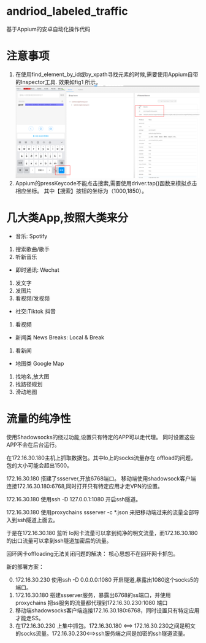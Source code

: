 # andriod_labeled_traffic
基于Appium的安卓自动化操作代码
# 注意事项
1. 在使用find_element_by_id或by_xpath寻找元素的时候,需要使用Appium自带的Inspector工具. 效果如fig1 所示。
![fig1](https://github.com/jmhIcoding/andriod_labeled_traffic/blob/master/fig1.png) 
2. Appium的pressKeycode不能点击搜索,需要使用driver.tap()函数来模拟点击相应坐标。 其中【搜索】按钮的坐标为（1000,1850）。
# 几大类App,按照大类来分
- 音乐: Spotify
1. 搜索歌曲/歌手
2. 听新音乐

- 即时通讯: Wechat
1. 发文字
2. 发图片
3. 看视频/发视频

- 社交:Tiktok 抖音 
1. 看视频

- 新闻类 News Breaks: Local & Break
1. 看新闻

- 地图类 Google Map 
1. 找地名,放大图
2. 找路径规划
3. 滑动地图

# 流量的纯净性
使用Shadowsocks的绕过功能,设置只有特定的APP可以走代理。
同时设置这些APP不会在后台运行。

在172.16.30.180主机上抓取数据包。其中lo上的socks流量存在 offload的问题，包的大小可能会超出1500。

172.16.30.180 搭建了ssserver,开放6768端口。
移动端使用shadowsock客户端连接172.16.30.180:6768,同时打开只有特定应用才走VPN的设置。

172.16.30.180 使用ssh -D 127.0.0.1:1080 开启ssh隧道。

172.16.30.180 使用proxychains ssserver -c *.json 来把移动端过来的流量全部导入到ssh隧道上面去。

于是在172.16.30.180 监听 lo网卡流量可以拿到纯净的明文流量，而172.16.30.180的出口流量可以拿到ssh隧道加密后的流量。

回环网卡offloading无法关闭问题的解决：
核心思想不在回环网卡抓包。

新的部署方案：

0. 172.16.30.230 使用ssh -D 0.0.0.0:1080 开启隧道,暴露出1080这个socks5的端口。
1. 172.16.30.180 搭建ssserver服务，暴露出6768的ss端口，并使用proxychains 把ss服务的流量都代理到172.16.30.230:1080 端口
3. 移动端shadowsocks客户端连接172.16.30.180:6768，同时设置只有特定应用才能走SS。
4. 在172.16.30.230 上集中抓包。172.16.30.180 <==> 172.16.30.230之间是明文的socks流量。172.16.30.230<==>ssh服务端之间是加密的ssh隧道流量。
